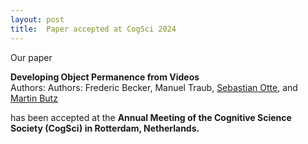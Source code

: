 ```yaml
---
layout: post
title:  Paper accepted at CogSci 2024
---
```


Our paper

**Developing Object Permanence from Videos**<br>
Authors: Authors: Frederic Becker, Manuel Traub, [Sebastian Otte](/team/sebastian), and [Martin Butz](https://uni-tuebingen.de/fakultaeten/mathematisch-naturwissenschaftliche-fakultaet/fachbereiche/informatik/lehrstuehle/cognitive-modeling/staff/martin-butz/)

has been accepted at the **Annual Meeting of the Cognitive Science Society (CogSci) in Rotterdam, Netherlands.**